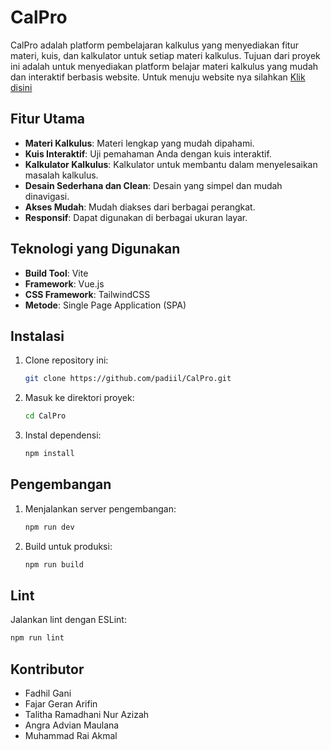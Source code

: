 # CalPro

CalPro adalah platform pembelajaran kalkulus yang menyediakan fitur materi, kuis, dan kalkulator untuk setiap materi kalkulus. Tujuan dari proyek ini adalah untuk menyediakan platform belajar materi kalkulus yang mudah dan interaktif berbasis website. Untuk menuju website nya silahkan [Klik disini](https://padiil.github.io/CalPro/)

## Fitur Utama

- **Materi Kalkulus**: Materi lengkap yang mudah dipahami.
- **Kuis Interaktif**: Uji pemahaman Anda dengan kuis interaktif.
- **Kalkulator Kalkulus**: Kalkulator untuk membantu dalam menyelesaikan masalah kalkulus.
- **Desain Sederhana dan Clean**: Desain yang simpel dan mudah dinavigasi.
- **Akses Mudah**: Mudah diakses dari berbagai perangkat.
- **Responsif**: Dapat digunakan di berbagai ukuran layar.

## Teknologi yang Digunakan


- **Build Tool**: Vite
- **Framework**: Vue.js
- **CSS Framework**: TailwindCSS
- **Metode**: Single Page Application (SPA)

## Instalasi

1. Clone repository ini:
    ```sh
    git clone https://github.com/padiil/CalPro.git
    ```
2. Masuk ke direktori proyek:
    ```sh
    cd CalPro
    ```
3. Instal dependensi:
    ```sh
    npm install
    ```

## Pengembangan

1. Menjalankan server pengembangan:
    ```sh
    npm run dev
    ```
2. Build untuk produksi:
    ```sh
    npm run build
    ```

## Lint

Jalankan lint dengan ESLint:
```sh
npm run lint
```

## Kontributor
- Fadhil Gani
- Fajar Geran Arifin
- Talitha Ramadhani Nur Azizah
- Angra Advian Maulana
- Muhammad Rai Akmal
